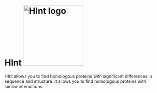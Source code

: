 # HInt <img src="https://github.com/user-attachments/assets/f4701588-b624-4afa-aa8f-9a3352a6572c" alt="HInt logo" width="200"/><br>


HInt allows you to find homologous proteins with significant differences in sequence and structure.
It allows you to find homologous proteins with similar interactions.
